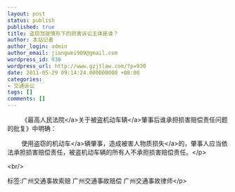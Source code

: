 ```yaml
---
layout: post
status: publish
published: true
title: 盗窃驾驶情形下的损害诉讼主体是谁？
author: 本站记者
author_login: admin
author_email: jiangwei909@gmail.com
wordpress_id: 930
wordpress_url: http://www.gzjtlaw.com/?p=930
date: 2011-05-29 09:14:24.000000000 +08:00
categories:
- 交通诉讼
tags: []
comments: []
---
```

<p><p>　　 《最高<a>人民法院<&#47;a>关于被盗机动<a>车辆<&#47;a>肇事后谁承担损害赔偿责任问题的批复》中明确：<p>　　 使用盗窃的<a>机动车<&#47;a>辆肇事，造成被害人物质<a>损失<&#47;a>的，肇事人应当依法承担损害赔偿责任，被盗机动车辆的所有人不承担损害赔偿责任。<&#47;p><br&#47;><p>标签:广州交通事故索赔 广州交通事故赔偿 广州交通事故律师<&#47;p>
